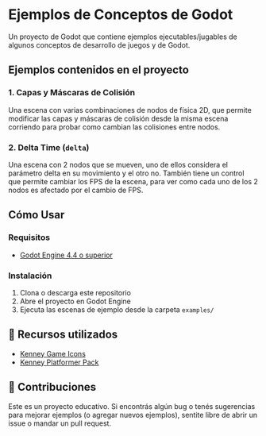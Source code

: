 # Ejemplos de Conceptos de Godot

Un proyecto de Godot que contiene ejemplos ejecutables/jugables de algunos conceptos de desarrollo de juegos y de Godot.

## Ejemplos contenidos en el proyecto

### 1. **Capas y Máscaras de Colisión** 

Una escena con varias combinaciones de nodos de física 2D, que permite modificar las capas y máscaras de colisión desde la misma escena corriendo para probar como cambian las colisiones entre nodos.

### 2. **Delta Time** (`delta`)

Una escena con 2 nodos que se mueven, uno de ellos considera el parámetro delta en su movimiento y el otro no. También tiene un control que permite cambiar los FPS de la escena, para ver como cada uno de los 2 nodos es afectado por el cambio de FPS.

## Cómo Usar

### Requisitos

- [Godot Engine 4.4 o superior](https://godotengine.org/download/)

### Instalación

1. Clona o descarga este repositorio
2. Abre el proyecto en Godot Engine
3. Ejecuta las escenas de ejemplo desde la carpeta `examples/`

## 🎨 Recursos utilizados

- [Kenney Game Icons](https://kenney.nl/assets/game-icons)
- [Kenney Platformer Pack](https://kenney.nl/assets/new-platformer-pack)

## 🤝 Contribuciones

Este es un proyecto educativo. Si encontrás algún bug o tenés sugerencias para mejorar ejemplos (o agregar nuevos ejemplos), sentite libre de abrir un issue o mandar un pull request.
